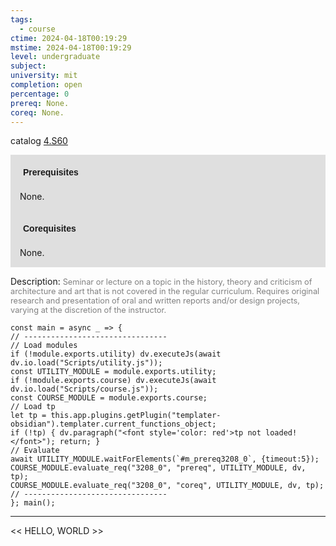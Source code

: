 ```yaml
---
tags:
  - course
ctime: 2024-04-18T00:19:29
mstime: 2024-04-18T00:19:29
level: undergraduate
subject: 
university: mit
completion: open
percentage: 0
prereq: None.
coreq: None.
---
```


catalog [4.S60](http://student.mit.edu/catalog/m4f.html#4.S60)

<span style="display: block; padding: 15px; background-color: rgb(100, 100, 100, 0.2);"><font id="m_prereq3208_0" style="display: block; font-family: Arial, sans-serif; font-weight: bold; padding: 5px">Prerequisites</font><br><span id="prereq3208_0">None.</span></span>
<span style="display: block; padding: 15px; background-color: rgb(100, 100, 100, 0.2);"><font id="m_coreq3208_0" style="display: block; font-family: Arial, sans-serif; font-weight: bold; padding: 5px">Corequisites</font><br><span id="coreq3208_0">None.</span></span>

<font style="">Description:</font>
<font style="color: grey; font-size: 0.8rem;">Seminar or lecture on a topic in the history, theory and criticism of architecture and art that is not covered in the regular curriculum. Requires original research and presentation of oral and written reports and/or design projects, varying at the discretion of the instructor.</font>

```dataviewjs
const main = async _ => {
// --------------------------------
// Load modules
if (!module.exports.utility) dv.executeJs(await dv.io.load("Scripts/utility.js"));
const UTILITY_MODULE = module.exports.utility;
if (!module.exports.course) dv.executeJs(await dv.io.load("Scripts/course.js"));
const COURSE_MODULE = module.exports.course;
// Load tp
let tp = this.app.plugins.getPlugin("templater-obsidian").templater.current_functions_object;
if (!tp) { dv.paragraph("<font style='color: red'>tp not loaded!</font>"); return; }
// Evaluate
await UTILITY_MODULE.waitForElements(`#m_prereq3208_0`, {timeout:5});
COURSE_MODULE.evaluate_req("3208_0", "prereq", UTILITY_MODULE, dv, tp);
COURSE_MODULE.evaluate_req("3208_0", "coreq", UTILITY_MODULE, dv, tp);
// --------------------------------
}; main();
```

---

<< HELLO, WORLD >>
